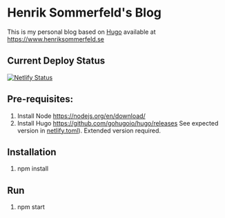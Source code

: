 # Henrik Sommerfeld's Blog

This is my personal blog based on [Hugo][1] available at <https://www.henriksommerfeld.se>

## Current Deploy Status
[![Netlify Status](https://api.netlify.com/api/v1/badges/beaa24ab-5442-45fd-a3bd-5050a70f22e5/deploy-status)](https://app.netlify.com/sites/henriksommerfeld/deploys)

## Pre-requisites:
1. Install Node https://nodejs.org/en/download/
2. Install Hugo https://github.com/gohugoio/hugo/releases See expected version in [netlify.toml](./netlify.toml)). Extended version required.

## Installation
1. npm install

## Run
1. npm start

[1]: http://gohugo.io/